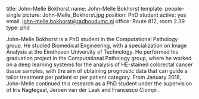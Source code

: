 title: John-Melle Bokhorst
name: John-Melle Bokhorst
template: people-single
picture: John-Melle_Bokhorst.jpg
position: PhD student
active: yes
email: john-melle.bokhorst@radboudumc.nl
office: Route 812, room 2.39
type: phd

John-Melle Bokhorst is a PhD student in the Computational Pathology group. He studied Biomedical Engineering, with a specialization on Image Analysis at  the Eindhoven University of Technology. He performed his graduation project in the Computational Pathology group, where he worked on a deep learning systems for the analysis of HE-stained colorectal cancer tissue samples, with the aim of obtaining prognostic data that can guide a tailor treatment per patient or per patient category. From January 2018, John-Melle continued this research as a PhD student under the supervision of Iris Nagtegaal, Jeroen van der Laak and Francesco Ciompi .
